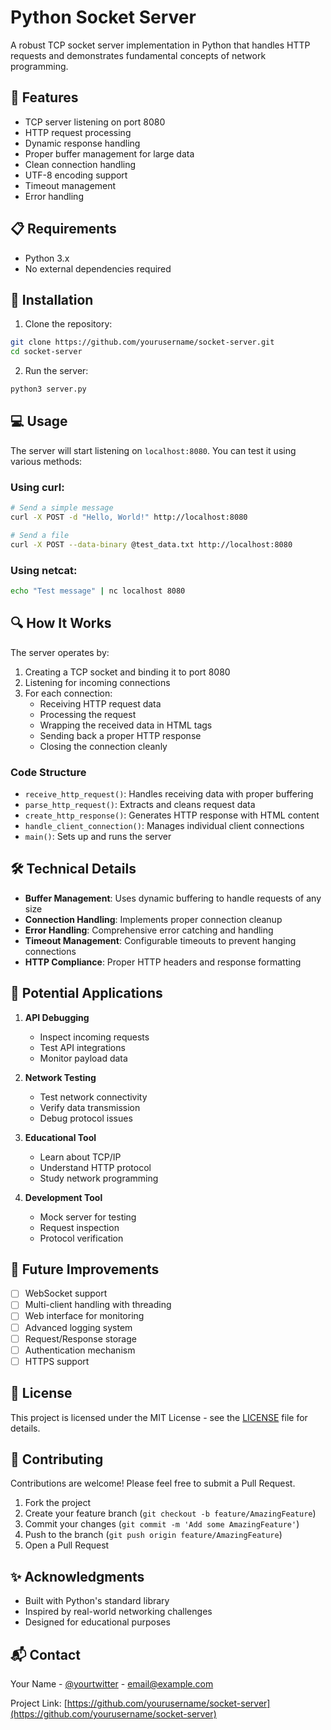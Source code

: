 # Python Socket Server

A robust TCP socket server implementation in Python that handles HTTP requests and demonstrates fundamental concepts of network programming.

## 🚀 Features

- TCP server listening on port 8080
- HTTP request processing
- Dynamic response handling
- Proper buffer management for large data
- Clean connection handling
- UTF-8 encoding support
- Timeout management
- Error handling

## 📋 Requirements

- Python 3.x
- No external dependencies required

## 🔧 Installation

1. Clone the repository:
```bash
git clone https://github.com/yourusername/socket-server.git
cd socket-server
```

2. Run the server:
```bash
python3 server.py
```

## 💻 Usage

The server will start listening on `localhost:8080`. You can test it using various methods:

### Using curl:
```bash
# Send a simple message
curl -X POST -d "Hello, World!" http://localhost:8080

# Send a file
curl -X POST --data-binary @test_data.txt http://localhost:8080
```

### Using netcat:
```bash
echo "Test message" | nc localhost 8080
```

## 🔍 How It Works

The server operates by:

1. Creating a TCP socket and binding it to port 8080
2. Listening for incoming connections
3. For each connection:
   - Receiving HTTP request data
   - Processing the request
   - Wrapping the received data in HTML tags
   - Sending back a proper HTTP response
   - Closing the connection cleanly

### Code Structure

- `receive_http_request()`: Handles receiving data with proper buffering
- `parse_http_request()`: Extracts and cleans request data
- `create_http_response()`: Generates HTTP response with HTML content
- `handle_client_connection()`: Manages individual client connections
- `main()`: Sets up and runs the server

## 🛠 Technical Details

- **Buffer Management**: Uses dynamic buffering to handle requests of any size
- **Connection Handling**: Implements proper connection cleanup
- **Error Handling**: Comprehensive error catching and handling
- **Timeout Management**: Configurable timeouts to prevent hanging connections
- **HTTP Compliance**: Proper HTTP headers and response formatting

## 🚀 Potential Applications

1. **API Debugging**
   - Inspect incoming requests
   - Test API integrations
   - Monitor payload data

2. **Network Testing**
   - Test network connectivity
   - Verify data transmission
   - Debug protocol issues

3. **Educational Tool**
   - Learn about TCP/IP
   - Understand HTTP protocol
   - Study network programming

4. **Development Tool**
   - Mock server for testing
   - Request inspection
   - Protocol verification

## 🌱 Future Improvements

- [ ] WebSocket support
- [ ] Multi-client handling with threading
- [ ] Web interface for monitoring
- [ ] Advanced logging system
- [ ] Request/Response storage
- [ ] Authentication mechanism
- [ ] HTTPS support

## 📝 License

This project is licensed under the MIT License - see the [LICENSE](LICENSE) file for details.

## 🤝 Contributing

Contributions are welcome! Please feel free to submit a Pull Request.

1. Fork the project
2. Create your feature branch (`git checkout -b feature/AmazingFeature`)
3. Commit your changes (`git commit -m 'Add some AmazingFeature'`)
4. Push to the branch (`git push origin feature/AmazingFeature`)
5. Open a Pull Request

## ✨ Acknowledgments

- Built with Python's standard library
- Inspired by real-world networking challenges
- Designed for educational purposes

## 📬 Contact

Your Name - [@yourtwitter](https://twitter.com/yourtwitter) - email@example.com

Project Link: [https://github.com/yourusername/socket-server](https://github.com/yourusername/socket-server)